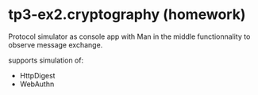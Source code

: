 # tp3-ex2.cryptography (homework)

Protocol simulator as console app with Man in the middle functionnality to observe message exchange.

supports simulation of:

- HttpDigest
- WebAuthn
